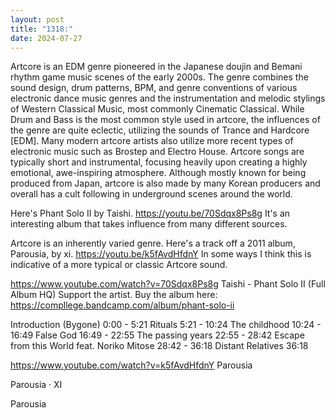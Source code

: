 ```yaml
---
layout: post
title: "1318:"
date: 2024-07-27
---
```


Artcore is an EDM genre pioneered in the Japanese doujin and Bemani rhythm game music scenes of the early 2000s. The genre combines the sound design, drum patterns, BPM, and genre conventions of various electronic dance music genres and the instrumentation and melodic stylings of Western Classical Music, most commonly Cinematic Classical. While Drum and Bass is the most common style used in artcore, the influences of the genre are quite eclectic, utilizing the sounds of Trance and Hardcore [EDM]. Many modern artcore artists also utilize more recent types of electronic music such as Brostep and Electro House. Artcore songs are typically short and instrumental, focusing heavily upon creating a highly emotional, awe-inspiring atmosphere. Although mostly known for being produced from Japan, artcore is also made by many Korean producers and overall has a cult following in underground scenes around the world.

Here's Phant Solo II by Taishi. 
https://youtu.be/70Sdqx8Ps8g
It's an interesting album that takes influence from many different sources.

Artcore is an inherently varied genre. Here's a track off a 2011 album, Parousia, by xi. 
https://youtu.be/k5fAvdHfdnY
In some ways I think this is indicative of a more typical or classic Artcore sound.

https://www.youtube.com/watch?v=70Sdqx8Ps8g
Taishi - Phant Solo II (Full Album HQ)
Support the artist. Buy the album here:
https://compllege.bandcamp.com/album/phant-solo-ii

Introduction (Bygone)  0:00 - 5:21
Rituals  5:21 - 10:24
The childhood  10:24 - 16:49
False God  16:49 - 22:55
The passing years  22:55 - 28:42
Escape from this World feat. Noriko Mitose  28:42 - 36:18
Distant Relatives  36:18

https://www.youtube.com/watch?v=k5fAvdHfdnY
Parousia

Parousia · XI

Parousia
